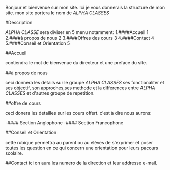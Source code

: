 Bonjour et bienvenue sur mon site. Ici je vous donnerais la structure de mon site. mon site portera le nom de *ALPHA CLASSES*

#Description

*ALPHA CLASSE* sera diviser en 5 menu notamment:
1.####Accueil 1
2.####à propos de nous 2
3.####Offres des cours 3
4.####Contact 4
5.####Conseil et Orientation 5

##Accueil

contiendra le mot de bienvenue du directeur et une preface du site.

##à propos de nous

 ceci donnera les details sur le groupe *ALPHA CLASSES* ses fonctionaliter et ses objectif, son approches,ses methode et la differences entre *ALPHA CLASSES* et d'autres groupe de repetition.
 
##offre de cours

 ceci donera les detailles sur les cours offert. c'est à dire nous aurons:
 
 -#### Section Anglophone
 -#### Section Francophone
 
 ##Conseil et Orientation
 
 cette rubique permettra au parent ou au élèves de s'exprimer et poser toutes les question en ce qui concern une orientation pour leurs pacours scolaire.
 
 ##Contact
 ici on aura les numero de la direction et leur addresse e-mail.